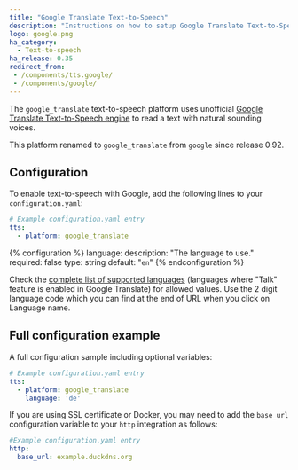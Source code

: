 ```yaml
---
title: "Google Translate Text-to-Speech"
description: "Instructions on how to setup Google Translate Text-to-Speech with Home Assistant."
logo: google.png
ha_category:
  - Text-to-speech
ha_release: 0.35
redirect_from:
 - /components/tts.google/
 - /components/google/
---
```


The `google_translate` text-to-speech platform uses unofficial [Google Translate Text-to-Speech engine](https://translate.google.com/) to read a text with natural sounding voices.

<div class='note'>

This platform renamed to `google_translate` from `google` since release 0.92.

</div>

## Configuration

To enable text-to-speech with Google, add the following lines to your `configuration.yaml`:

```yaml
# Example configuration.yaml entry
tts:
  - platform: google_translate
```

{% configuration %}
language:
  description: "The language to use."
  required: false
  type: string
  default: "`en`"
{% endconfiguration %}

Check the [complete list of supported languages](https://translate.google.com/intl/en_ALL/about/languages/) (languages where "Talk" feature is enabled in Google Translate) for allowed values.
Use the 2 digit language code which you can find at the end of URL when you click on Language name.

## Full configuration example

A full configuration sample including optional variables:

```yaml
# Example configuration.yaml entry
tts:
  - platform: google_translate
    language: 'de'
```

If you are using SSL certificate or Docker, you may need to add the `base_url` configuration variable to your `http` integration as follows:

```yaml
#Example configuration.yaml entry
http:
  base_url: example.duckdns.org
```
